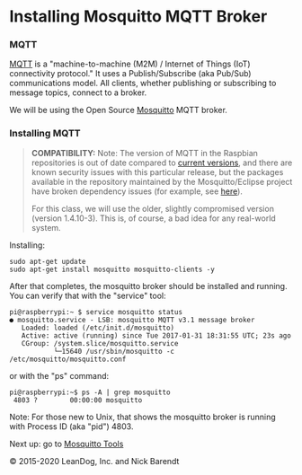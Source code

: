 # Installing Mosquitto MQTT Broker

### MQTT
[MQTT](http://mqtt.org/) is a "machine-to-machine (M2M) / Internet of Things (IoT) connectivity protocol."  It uses a Publish/Subscribe (aka Pub/Sub) communications model.  All clients, whether publishing or subscribing to message topics, connect to a broker.

We will be using the Open Source [Mosquitto](http://mosquitto.org/) MQTT broker.

### Installing MQTT

> **COMPATIBILITY:** Note: The version of MQTT in the Raspbian repositories is out of date compared to [current versions](https://mosquitto.org/category/releases/), and there are known security issues with this particular release, but the packages available in the repository maintained by the Mosquitto/Eclipse project have broken dependency issues (for example, see [here](https://www.raspberrypi.org/forums/viewtopic.php?t=191027)).  
> 
> For this class, we will use the older, slightly compromised version (version 1.4.10-3).  This is, of course, a bad idea for any real-world system.

Installing:

```
sudo apt-get update
sudo apt-get install mosquitto mosquitto-clients -y
```

After that completes, the mosquitto broker should be installed and running. You can verify that with the "service" tool:

```
pi@raspberrypi:~ $ service mosquitto status
● mosquitto.service - LSB: mosquitto MQTT v3.1 message broker
   Loaded: loaded (/etc/init.d/mosquitto)
   Active: active (running) since Tue 2017-01-31 18:31:55 UTC; 23s ago
   CGroup: /system.slice/mosquitto.service
           └─15640 /usr/sbin/mosquitto -c /etc/mosquitto/mosquitto.conf
```

or with the "ps" command:

```
pi@raspberrypi:~$ ps -A | grep mosquitto
 4803 ?        00:00:00 mosquitto
```
Note: For those new to Unix, that shows the mosquitto broker is running with Process ID (aka "pid") 4803.


Next up: go to [Mosquitto Tools](../03.2_Mosquitto_Tools/README.md)

&copy; 2015-2020 LeanDog, Inc. and Nick Barendt

